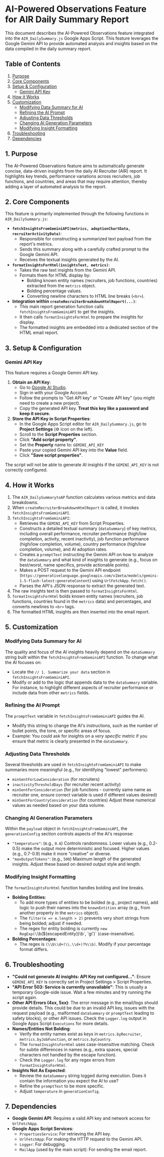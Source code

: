 # AI-Powered Observations Feature for AIR Daily Summary Report

This document describes the AI-Powered Observations feature integrated into the `AIR_DailySummary.js` Google Apps Script. This feature leverages the Google Gemini API to provide automated analysis and insights based on the data compiled in the daily summary report.

## Table of Contents
1.  [Purpose](#purpose)
2.  [Core Components](#core-components)
3.  [Setup & Configuration](#setup--configuration)
    *   [Gemini API Key](#gemini-api-key)
4.  [How it Works](#how-it-works)
5.  [Customization](#customization)
    *   [Modifying Data Summary for AI](#modifying-data-summary-for-ai)
    *   [Refining the AI Prompt](#refining-the-ai-prompt)
    *   [Adjusting Data Thresholds](#adjusting-data-thresholds)
    *   [Changing AI Generation Parameters](#changing-ai-generation-parameters)
    *   [Modifying Insight Formatting](#modifying-insight-formatting)
6.  [Troubleshooting](#troubleshooting)
7.  [Dependencies](#dependencies)

## 1. Purpose
The AI-Powered Observations feature aims to automatically generate concise, data-driven insights from the daily AI Recruiter (AIR) report. It highlights key trends, performance variations across recruiters, job functions, and countries, and areas that may require attention, thereby adding a layer of automated analysis to the report.

## 2. Core Components
This feature is primarily implemented through the following functions in `AIR_DailySummary.js`:

*   **`fetchInsightsFromGeminiAPI(metrics, adoptionChartData, recruiterActivityData)`**:
    *   Responsible for constructing a summarized text payload from the report's metrics.
    *   Sends this summary along with a carefully crafted prompt to the Google Gemini API.
    *   Receives the textual insights generated by the AI.
*   **`formatInsightsForHtml(insightsText, metrics)`**:
    *   Takes the raw text insights from the Gemini API.
    *   Formats them for HTML display by:
        *   Bolding known entity names (recruiters, job functions, countries) extracted from the `metrics` object.
        *   Bolding percentage values.
        *   Converting newline characters to HTML line breaks (`<br>`).
*   **Integration within `createRecruiterBreakdownHtmlReport(...)`**:
    *   This main report generation function calls `fetchInsightsFromGeminiAPI` to get the insights.
    *   It then calls `formatInsightsForHtml` to prepare the insights for display.
    *   The formatted insights are embedded into a dedicated section of the HTML email report.

## 3. Setup & Configuration

### Gemini API Key
This feature requires a Google Gemini API key.

1.  **Obtain an API Key**:
    *   Go to [Google AI Studio](https://aistudio.google.com/).
    *   Sign in with your Google Account.
    *   Follow the prompts to "Get API key" or "Create API key" (you might need to create a new project).
    *   Copy the generated API key. **Treat this key like a password and keep it secure.**
2.  **Store the API Key in Script Properties**:
    *   In the Google Apps Script editor for `AIR_DailySummary.js`, go to **Project Settings** (⚙️ icon on the left).
    *   Scroll to the **Script Properties** section.
    *   Click **"Add script property"**.
    *   Set the **Property** name to: `GEMINI_API_KEY`
    *   Paste your copied Gemini API key into the **Value** field.
    *   Click **"Save script properties"**.

The script will not be able to generate AI insights if the `GEMINI_API_KEY` is not correctly configured.

## 4. How it Works
1.  The `AIR_DailySummarytoAP` function calculates various metrics and data breakdowns.
2.  When `createRecruiterBreakdownHtmlReport` is called, it invokes `fetchInsightsFromGeminiAPI`.
3.  `fetchInsightsFromGeminiAPI`:
    *   Retrieves the `GEMINI_API_KEY` from Script Properties.
    *   Constructs a detailed textual summary (`dataSummary`) of key metrics, including overall performance, recruiter performance (high/low completion, activity, recent inactivity), job function performance (high/low completion, volume), country performance (high/low completion, volume), and AI adoption rates.
    *   Creates a `promptText` instructing the Gemini API on how to analyze the `dataSummary` and what kind of insights to generate (e.g., focus on best/worst, name specifics, provide actionable points).
    *   Makes a POST request to the Gemini API endpoint (`https://generativelanguage.googleapis.com/v1beta/models/gemini-1.5-flash-latest:generateContent`) using `UrlFetchApp.fetch()`.
    *   Parses the API's JSON response to extract the generated text.
4.  The raw insights text is then passed to `formatInsightsForHtml`.
5.  `formatInsightsForHtml` bolds known entity names (recruiters, job functions, countries found in the `metrics` data) and percentages, and converts newlines to `<br>` tags.
6.  The formatted HTML insights are then inserted into the email report.

## 5. Customization

### Modifying Data Summary for AI
The quality and focus of the AI insights heavily depend on the `dataSummary` string built within the `fetchInsightsFromGeminiAPI` function. To change what the AI focuses on:
*   Locate the `// 1. Summarize your data` section in `fetchInsightsFromGeminiAPI`.
*   Modify or add to the logic that appends data to the `dataSummary` variable. For instance, to highlight different aspects of recruiter performance or include data from other `metrics` fields.

### Refining the AI Prompt
The `promptText` variable in `fetchInsightsFromGeminiAPI` guides the AI.
*   Modify this string to change the AI's instructions, such as the number of bullet points, the tone, or specific areas of focus.
*   Example: You could ask for insights on a *very specific* metric if you ensure that metric is clearly presented in the `dataSummary`.

### Adjusting Data Thresholds
Several thresholds are used in `fetchInsightsFromGeminiAPI` to make summaries more meaningful (e.g., for identifying "lowest" performers):
*   `minSentForLowConsideration` (for recruiters)
*   `inactivityThresholdDays` (for recruiter recent activity)
*   `minSentForConsideration` (for job functions - currently same name as recruiter one, ensure correct variable is used if different values desired)
*   `minSentForCountryConsideration` (for countries)
Adjust these numerical values as needed based on your data volume.

### Changing AI Generation Parameters
Within the `payload` object in `fetchInsightsFromGeminiAPI`, the `generationConfig` section controls aspects of the AI's response:
*   `"temperature"`: (e.g., `0.6`) Controls randomness. Lower values (e.g., 0.2-0.5) make the output more deterministic and focused. Higher values (e.g., 0.7-0.9) make it more "creative" or diverse.
*   `"maxOutputTokens"`: (e.g., `500`) Maximum length of the generated insights.
Adjust these based on desired output style and length.

### Modifying Insight Formatting
The `formatInsightsForHtml` function handles bolding and line breaks.
*   **Bolding Entities**:
    *   To add more types of entities to be bolded (e.g., project names), add logic to push their names into the `knownEntities` array (e.g., from another property in the `metrics` object).
    *   The `filter(e => e.length > 2)` prevents very short strings from being bolded; adjust if needed.
    *   The regex for entity bolding is currently `new RegExp(\`\\b(${escapedEntity})\\b\`, 'gi')` (case-insensitive).
*   **Bolding Percentages**:
    *   The regex is `(\\b\\d+(\\.\\d+)?%\\b)`. Modify if your percentage format differs.

## 6. Troubleshooting
*   **"Could not generate AI insights: API Key not configured..."**: Ensure `GEMINI_API_KEY` is correctly set in Project Settings > Script Properties.
*   **"API Error 503: Service is currently unavailable"**: This is usually a temporary Google-side issue. Wait a few minutes and try running the script again.
*   **Other API Errors (4xx, 5xx)**: The error message in the email/logs should provide details. This could be due to an invalid API key, issues with the request payload (e.g., malformed `dataSummary` or `promptText` leading to safety blocks), or other API issues. Check the `Logger.log` output in Google Apps Script `Executions` for more details.
*   **Names/Entities Not Bolding**:
    *   Verify the entity names exist as keys in `metrics.byRecruiter`, `metrics.byJobFunction`, or `metrics.byCountry`.
    *   The `formatInsightsForHtml` uses case-insensitive matching. Check for subtle differences in names (e.g., extra spaces, special characters not handled by the escape function).
    *   Check the `Logger.log` for any regex errors from `formatInsightsForHtml`.
*   **Insights Not As Expected**:
    *   Review the `dataSummary` string logged during execution. Does it contain the information you expect the AI to use?
    *   Refine the `promptText` to be more specific.
    *   Adjust `temperature` in `generationConfig`.

## 7. Dependencies
*   **Google Gemini API**: Requires a valid API key and network access for `UrlFetchApp`.
*   **Google Apps Script Services**:
    *   `PropertiesService`: For retrieving the API key.
    *   `UrlFetchApp`: For making the HTTP request to the Gemini API.
    *   `Logger`: For debugging.
    *   `MailApp` (used by the main script): For sending the email report. 
